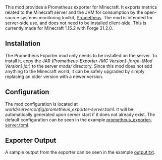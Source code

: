 This mod provides a Prometheus exporter for Minecraft. It exports metrics
related to the Minecraft server and the JVM for consumption by the open-source
systems monitoring toolkit, [Prometheus](https://prometheus.io/). The mod is
intended for server-side use, and does not need to be installed client-side.
This is currently made for Minecraft 1.15.2 with Forge 31.2.0.


Installation
------------

The Prometheus Exporter mod only needs to be installed on the server. To
install it, copy the JAR (*Prometheus-Exporter-{MC Version}-forge-{Mod Version}.jar*)
to the server *mods/* directory. Since this mod does not add anything to the
Minecraft world, it can be safely upgraded by simply replacing an older
version with a newer version.


Configuration
-------------

The mod configuration is located at *world/serverconfig/prometheus_exporter-server.toml*.
It will be automatically generated upon server start if it does not already
exist. The default configuration can be seen in the example
[prometheus_exporter-server.toml](https://github.com/cpburnz/minecraft-prometheus-exporter/blob/master/examples/prometheus_exporter-server.toml).


Exporter Output
---------------

A sample output from the exporter can be seen in the example
[output.txt](https://github.com/cpburnz/minecraft-prometheus-exporter/blob/master/examples/output.txt).
